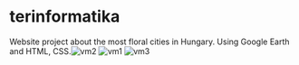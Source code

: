 # terinformatika

Website project about the most floral cities in Hungary. Using Google Earth and HTML, CSS.![vm2](https://github.com/Kiny21/terinformatika/assets/119699338/51ec676e-7837-4fed-b09c-e65f92bd5a29)
![vm1](https://github.com/Kiny21/terinformatika/assets/119699338/70cb4306-f956-4374-a0ae-ecea37fcfb34)
![vm3](https://github.com/Kiny21/terinformatika/assets/119699338/53971e11-d5d9-49f8-97c4-0796da2ca8c1)
